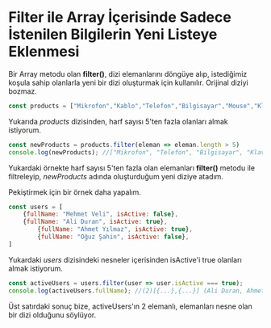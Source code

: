 # Filter ile Array İçerisinde Sadece İstenilen Bilgilerin Yeni Listeye Eklenmesi
Bir Array metodu olan **filter()**, dizi elemanlarını döngüye alıp, istediğimiz koşula sahip olanlarla yeni bir dizi oluşturmak için kullanılır. Orijinal diziyi bozmaz.

```javascript
const products = ["Mikrofon","Kablo","Telefon","Bilgisayar","Mouse","Klavye","Ekran"]
```

Yukarıda *products* dizisinden, harf sayısı 5'ten fazla olanları almak istiyorum.

```javascript
const newProducts = products.filter(eleman => eleman.length > 5)
console.log(newProducts); //["Mikrofon", "Telefon", "Bilgisayar", "Klavye"]
```

Yukardaki örnekte harf sayısı 5'ten fazla olan elemanları **filter()** metodu ile filtreleyip, *newProducts* adında oluşturduğum yeni diziye atadım.

Pekiştirmek için bir örnek daha yapalım.

```javascript
const users = [
	{fullName: "Mehmet Veli", isActive: false},
	{fullName: "Ali Duran", isActive: true},
    	{fullName: "Ahmet Yılmaz", isActive: true},
    	{fullName: "Oğuz Şahin", isActive: false},
]
```

Yukardaki *users* dizisindeki nesneler içerisinden isActive'i true olanları almak istiyorum.

```javascript
const activeUsers = users.filter(user => user.isActive === true);
console.log(activeUsers.fullName); //(2)[{...},{...}] (Ali Duran, Ahmet Yılmaz)
```
Üst satırdaki sonuç bize, activeUsers'ın 2 elemanlı, elemanları nesne olan bir dizi olduğunu söylüyor.
